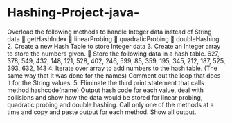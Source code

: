 # Hashing-Project-java-
Overload the following methods to handle Integer data instead of String data
 getHashIndex
 linearProbing
 quadraticProbing
 doubleHashing
2. Create a new Hash Table to store Integer data
3. Create an Integer array to store the numbers given.
 Store the following data in a hash table.
627, 378, 549, 432, 148, 121, 528, 402, 246, 599, 85, 359, 195, 345, 212, 187, 525, 393, 632, 143
4. Iterate over array to add numbers to the hash table. (The same way that it was done for
the names) Comment out the loop that does it for the String values.
5. Eliminate the third print statement that calls method hashcode(name)
Output hash code for each value, deal with collisions and show how the data would be stored for
linear probing, quadratic probing and double hashing. Call only one of the methods at a time and
copy and paste output for each method.
Show all output.
